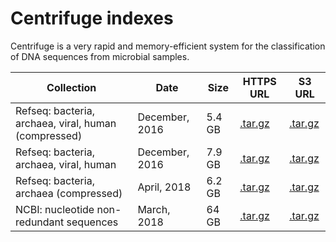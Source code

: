 # Centrifuge indexes

Centrifuge is a very rapid and memory-efficient system for the classification of DNA sequences from microbial samples.

<div class="datatable-begin"></div>

Collection                                           | Date            | Size    | HTTPS URL                        | S3 URL
---------------------------------------------------- | --------------- | ------- | -------------------------------- | -------
Refseq: bacteria, archaea, viral, human (compressed) |  December, 2016 | 5.4 GB  | [.tar.gz][cent_bavm_comp]        | [.tar.gz][cent_bavm_comp_s3]
Refseq: bacteria, archaea, viral, human              |  December, 2016 | 7.9 GB  | [.tar.gz][cent_bavm]             | [.tar.gz][cent_bavm_s3]
Refseq: bacteria, archaea (compressed)               |  April, 2018    | 6.2 GB  | [.tar.gz][cent_ba_comp]          | [.tar.gz][cent_ba_comp_s3]
NCBI: nucleotide non-redundant sequences             |  March, 2018    | 64 GB   | [.tar.gz][cent_nt]               | [.tar.gz][cent_nt_s3]

<div class="datatable-end"></div>

[cent_bavm_comp]: https://genome-idx.s3.amazonaws.com/centrifuge/p_compressed%2Bh%2Bv.tar.gz
[cent_bavm_comp_s3]: s3://genome-idx/centrifuge/p_compressed%2Bh%2Bv.tar.gz

[cent_bavm]: https://genome-idx.s3.amazonaws.com/centrifuge/p%2Bh%2Bv.tar.gz
[cent_bavm_s3]: s3://genome-idx/centrifuge/p%2Bh%2Bv.tar.gz

[cent_ba_comp]: https://genome-idx.s3.amazonaws.com/centrifuge/p_compressed_2018_4_15.tar.gz
[cent_ba_comp_s3]: s3://genome-idx/centrifuge/p_compressed_2018_4_15.tar.gz

[cent_nt]: https://genome-idx.s3.amazonaws.com/centrifuge/nt_2018_3_3.tar.gz
[cent_nt_s3]: s3://genome-idx/centrifuge/nt_2018_3_3.tar.gz
